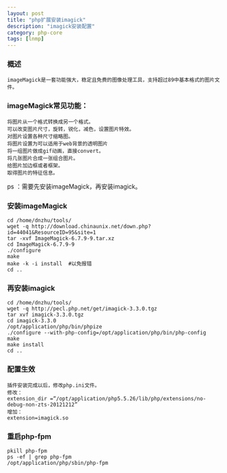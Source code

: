 ```yaml
---
layout: post
title: "php扩展安装imagick"
description: "imagick安装配置"
category: php-core
tags: [lnmp]
---
```


### 概述

    imageMagick是一套功能强大，稳定且免费的图像处理工具，支持超过89中基本格式的图片文件。

### imageMagick常见功能：

    将图片从一个格式转换成另一个格式。
    可以改变图片尺寸，旋转，锐化，减色，设置图片特效。
    对图片设置各种尺寸缩略图。
    将图片设置为可以适用于web背景的透明图片
    将一组图片做成gif动画，直接convert。
    将几张图片合成一张组合图片。
    给图片加边框或者框架。
    取得图片的特征信息。

ps ：需要先安装imageMagick，再安装imagick。

### 安装imageMagick

    cd /home/dnzhu/tools/
    wget -q http://download.chinaunix.net/down.php?id=44041&ResourceID=95&site=1
    tar -xvf ImageMagick-6.7.9-9.tar.xz
    cd ImageMagick-6.7.9-9
    ./configure
    make
    make -k -i install  #以免报错
    cd ..

### 再安装imagick

    cd /home/dnzhu/tools/
    wget -q http://pecl.php.net/get/imagick-3.3.0.tgz
    tar xvf imagick-3.3.0.tgz
    cd imagick-3.3.0
    /opt/application/php/bin/phpize
    ./configure --with-php-config=/opt/application/php/bin/php-config
    make
    make install
    cd ..

### 配置生效
    插件安装完成以后，修改php.ini文件。
    修改：
    extension_dir =“/opt/application/php5.5.26/lib/php/extensions/no-debug-non-zts-20121212”
    增加：
    extension=imagick.so

### 重启php-fpm

    pkill php-fpm
    ps -ef | grep php-fpm
    /opt/application/php/sbin/php-fpm




